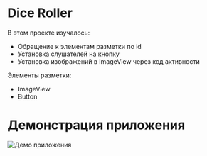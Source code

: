 # Dice Roller
В этом проекте изучалось:
- Обращение к элементам разметки по id
- Установка слушателей на кнопку
- Установка изображений в ImageView через код активности

Элементы разметки:
- ImageView
- Button

# Демонстрация приложения
![Демо приложения](https://github.com/Aleksei-L/Dice_Roller/assets/35473340/8c0e569a-8443-4254-a1da-000299b40896)

